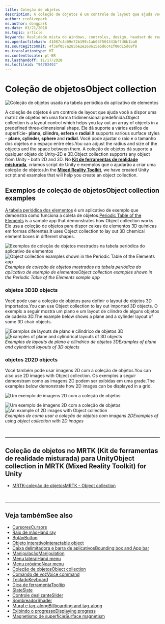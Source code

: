 ```yaml
---
title: Coleção de objetos
description: A coleção de objetos é um controle de layout que ajuda você a dispor uma matriz de objetos em uma forma tridimensional predefinida.
author: cre8ivepark
ms.author: dongpark
ms.date: 03/21/2018
ms.topic: article
keywords: Realidade mista do Windows, controles, design, headset de realidade misturada, headset da realidade mista do Windows, headset da realidade virtual, HoloLens, coleta de objetos, 2D, 3D, MRTK, kit de ferramentas de realidade misturada
ms.openlocfilehash: 41087c4a09e72b199c1ab03f504343bf7d6b1ba8
ms.sourcegitcommit: 4f3ef057a285be2e260615e5d6c41f00d15d08f8
ms.translationtype: MT
ms.contentlocale: pt-BR
ms.lasthandoff: 11/17/2020
ms.locfileid: "94703402"
---
```

# <a name="object-collection"></a><span data-ttu-id="b5c49-104">Coleção de objetos</span><span class="sxs-lookup"><span data-stu-id="b5c49-104">Object collection</span></span>

![Coleção de objetos usada na tabela periódica do aplicativo de elementos](images/UX_Hero_ObjectCollection.jpg)<br>


<span data-ttu-id="b5c49-106">A coleção de objetos é um controle de layout que ajuda você a dispor uma matriz de objetos em uma forma tridimensional predefinida.</span><span class="sxs-lookup"><span data-stu-id="b5c49-106">Object collection is a layout control which helps you lay out an array of objects in a predefined three-dimensional shape.</span></span> <span data-ttu-id="b5c49-107">Ele dá suporte a vários estilos de superfície- **plano, cilindro, esfera** e **radial**.</span><span class="sxs-lookup"><span data-stu-id="b5c49-107">It supports various surface styles - **plane, cylinder, sphere** and **radial**.</span></span> <span data-ttu-id="b5c49-108">Você pode ajustar o raio e o tamanho dos objetos e o espaço entre eles.</span><span class="sxs-lookup"><span data-stu-id="b5c49-108">You can adjust the radius and size of the objects and the space between them.</span></span> <span data-ttu-id="b5c49-109">A coleção de objetos dá suporte a qualquer objeto do Unity-2D e 3D.</span><span class="sxs-lookup"><span data-stu-id="b5c49-109">Object collection supports any object from Unity - both 2D and 3D.</span></span> <span data-ttu-id="b5c49-110">No **[Kit de ferramentas de realidade misturada](https://microsoft.github.io/MixedRealityToolkit-Unity/Documentation/README_ObjectCollection.html)**, criamos script de Unity e exemplos que o ajudarão a criar uma coleção de objetos.</span><span class="sxs-lookup"><span data-stu-id="b5c49-110">In the **[Mixed Reality Toolkit](https://microsoft.github.io/MixedRealityToolkit-Unity/Documentation/README_ObjectCollection.html)**, we have created Unity script and examples that will help you create an object collection.</span></span>


## <a name="object-collection-examples"></a><span data-ttu-id="b5c49-111">Exemplos de coleção de objetos</span><span class="sxs-lookup"><span data-stu-id="b5c49-111">Object collection examples</span></span>

<span data-ttu-id="b5c49-112">[A tabela periódica dos elementos](../develop/unity/periodic-table-of-the-elements.md) é um aplicativo de exemplo que demonstra como funciona a coleta de objetos.</span><span class="sxs-lookup"><span data-stu-id="b5c49-112">[Periodic Table of the Elements](../develop/unity/periodic-table-of-the-elements.md) is a sample app that demonstrates how Object collection works.</span></span> <span data-ttu-id="b5c49-113">Ele usa a coleção de objetos para dispor caixas de elementos 3D químicas em formas diferentes.</span><span class="sxs-lookup"><span data-stu-id="b5c49-113">It uses Object collection to lay out 3D chemical element boxes in different shapes.</span></span>

<span data-ttu-id="b5c49-114">![Exemplos de coleção de objetos mostrados na tabela periódica do aplicativo de elementos](images/periodictable-collections-1000px.jpg)</span><span class="sxs-lookup"><span data-stu-id="b5c49-114">![Object collection examples shown in the Periodic Table of the Elements app](images/periodictable-collections-1000px.jpg)</span></span><br>
<span data-ttu-id="b5c49-115">*Exemplos de coleção de objetos mostrados na tabela periódica do aplicativo de exemplo de elementos*</span><span class="sxs-lookup"><span data-stu-id="b5c49-115">*Object collection examples shown in the Periodic Table of the Elements sample app*</span></span>

### <a name="3d-objects"></a><span data-ttu-id="b5c49-116">objetos 3D</span><span class="sxs-lookup"><span data-stu-id="b5c49-116">3D objects</span></span>

<span data-ttu-id="b5c49-117">Você pode usar a coleção de objetos para definir o layout de objetos 3D importados.</span><span class="sxs-lookup"><span data-stu-id="b5c49-117">You can use Object collection to lay out imported 3D objects.</span></span> <span data-ttu-id="b5c49-118">O exemplo a seguir mostra um plano e um layout de cilindro de alguns objetos de cadeira 3D.</span><span class="sxs-lookup"><span data-stu-id="b5c49-118">The example below shows a plane and a cylinder layout of some 3D chair objects.</span></span>

<span data-ttu-id="b5c49-119">![Exemplos de layouts de plano e cilíndrico de objetos 3D](images/objectcollection-3dobjects-1000px.jpg)</span><span class="sxs-lookup"><span data-stu-id="b5c49-119">![Examples of plane and cylindrical layouts of 3D objects](images/objectcollection-3dobjects-1000px.jpg)</span></span><br>
<span data-ttu-id="b5c49-120">*Exemplos de layouts de plano e cilíndrico de objetos 3D*</span><span class="sxs-lookup"><span data-stu-id="b5c49-120">*Examples of plane and cylindrical layouts of 3D objects*</span></span>

### <a name="2d-objects"></a><span data-ttu-id="b5c49-121">objetos 2D</span><span class="sxs-lookup"><span data-stu-id="b5c49-121">2D objects</span></span>

<span data-ttu-id="b5c49-122">Você também pode usar imagens 2D com a coleção de objetos.</span><span class="sxs-lookup"><span data-stu-id="b5c49-122">You can also use 2D images with Object collection.</span></span> <span data-ttu-id="b5c49-123">Os exemplos a seguir demonstram como as imagens 2D podem ser exibidas em uma grade.</span><span class="sxs-lookup"><span data-stu-id="b5c49-123">The examples below demonstrate how 2D images can be displayed in a grid.</span></span>

![Um exemplo de imagens 2D com a coleção de objetos](images/940px-layout-3dobjects-3.jpg)

<span data-ttu-id="b5c49-125">![Um exemplo de imagens 2D com a coleção de objetos](images/940px-layout-2dimages.jpg)</span><span class="sxs-lookup"><span data-stu-id="b5c49-125">![An example of 2D images with Object collection](images/940px-layout-2dimages.jpg)</span></span><br>
<span data-ttu-id="b5c49-126">*Exemplos de como usar a coleção de objetos com imagens 2D*</span><span class="sxs-lookup"><span data-stu-id="b5c49-126">*Examples of using object collection with 2D images*</span></span>

<br>

---

## <a name="object-collection-in-mrtk-mixed-reality-toolkit-for-unity"></a><span data-ttu-id="b5c49-127">Coleção de objetos no MRTK (Kit de ferramentas de realidade misturada) para Unity</span><span class="sxs-lookup"><span data-stu-id="b5c49-127">Object collection in MRTK (Mixed Reality Toolkit) for Unity</span></span>

* [<span data-ttu-id="b5c49-128">MRTK-coleção de objetos</span><span class="sxs-lookup"><span data-stu-id="b5c49-128">MRTK - Object collection</span></span>](https://microsoft.github.io/MixedRealityToolkit-Unity/Documentation/README_ObjectCollection.html)


<br>

---


## <a name="see-also"></a><span data-ttu-id="b5c49-129">Veja também</span><span class="sxs-lookup"><span data-stu-id="b5c49-129">See also</span></span>

* [<span data-ttu-id="b5c49-130">Cursores</span><span class="sxs-lookup"><span data-stu-id="b5c49-130">Cursors</span></span>](cursors.md)
* [<span data-ttu-id="b5c49-131">Raio de mão</span><span class="sxs-lookup"><span data-stu-id="b5c49-131">Hand ray</span></span>](point-and-commit.md)
* [<span data-ttu-id="b5c49-132">Botão</span><span class="sxs-lookup"><span data-stu-id="b5c49-132">Button</span></span>](button.md)
* [<span data-ttu-id="b5c49-133">Objeto interativo</span><span class="sxs-lookup"><span data-stu-id="b5c49-133">Interactable object</span></span>](interactable-object.md)
* [<span data-ttu-id="b5c49-134">Caixa delimitadora e barra de aplicativos</span><span class="sxs-lookup"><span data-stu-id="b5c49-134">Bounding box and App bar</span></span>](app-bar-and-bounding-box.md)
* [<span data-ttu-id="b5c49-135">Manipulação</span><span class="sxs-lookup"><span data-stu-id="b5c49-135">Manipulation</span></span>](direct-manipulation.md)
* [<span data-ttu-id="b5c49-136">Menu lateral</span><span class="sxs-lookup"><span data-stu-id="b5c49-136">Hand menu</span></span>](hand-menu.md)
* [<span data-ttu-id="b5c49-137">Menu próximo</span><span class="sxs-lookup"><span data-stu-id="b5c49-137">Near menu</span></span>](near-menu.md)
* [<span data-ttu-id="b5c49-138">Coleção de objetos</span><span class="sxs-lookup"><span data-stu-id="b5c49-138">Object collection</span></span>](object-collection.md)
* [<span data-ttu-id="b5c49-139">Comando de voz</span><span class="sxs-lookup"><span data-stu-id="b5c49-139">Voice command</span></span>](voice-input.md)
* [<span data-ttu-id="b5c49-140">Teclado</span><span class="sxs-lookup"><span data-stu-id="b5c49-140">Keyboard</span></span>](keyboard.md)
* [<span data-ttu-id="b5c49-141">Dica de ferramenta</span><span class="sxs-lookup"><span data-stu-id="b5c49-141">Tooltip</span></span>](tooltip.md)
* [<span data-ttu-id="b5c49-142">Slate</span><span class="sxs-lookup"><span data-stu-id="b5c49-142">Slate</span></span>](slate.md)
* [<span data-ttu-id="b5c49-143">Controle deslizante</span><span class="sxs-lookup"><span data-stu-id="b5c49-143">Slider</span></span>](slider.md)
* [<span data-ttu-id="b5c49-144">Sombreador</span><span class="sxs-lookup"><span data-stu-id="b5c49-144">Shader</span></span>](shader.md)
* [<span data-ttu-id="b5c49-145">Mural e tag-along</span><span class="sxs-lookup"><span data-stu-id="b5c49-145">Billboarding and tag-along</span></span>](billboarding-and-tag-along.md)
* [<span data-ttu-id="b5c49-146">Exibindo o progresso</span><span class="sxs-lookup"><span data-stu-id="b5c49-146">Displaying progress</span></span>](progress.md)
* [<span data-ttu-id="b5c49-147">Magnetismo de superfície</span><span class="sxs-lookup"><span data-stu-id="b5c49-147">Surface magnetism</span></span>](surface-magnetism.md)

